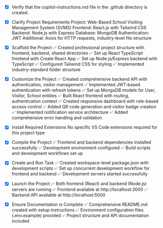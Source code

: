 <!-- Use this file to provide workspace-specific custom instructions to Copilot. For more details, visit https://code.visualstudio.com/docs/copilot/copilot-customization#_use-a-githubcopilotinstructionsmd-file -->

- [x] Verify that the copilot-instructions.md file in the .github directory is created.

- [x] Clarify Project Requirements
      Project: Web-Based School Visiting Management System (SVMS)
      Frontend: React.js with Tailwind CSS
      Backend: Node.js with Express
      Database: MongoDB
      Authentication: JWT
      Additional: Axios for HTTP requests, industry-level file structure

- [x] Scaffold the Project
      ✅ Created professional project structure with frontend, backend, shared directories
      ✅ Set up React TypeScript frontend with Create React App
      ✅ Set up Node.js/Express backend with TypeScript
      ✅ Configured Tailwind CSS for styling
      ✅ Implemented industry-standard folder structure

- [x] Customize the Project
      ✅ Created comprehensive backend API with authentication, visitor management
      ✅ Implemented JWT-based authentication with refresh tokens
      ✅ Set up MongoDB models for User, Visitor, School entities
      ✅ Built React frontend with routing, authentication context
      ✅ Created responsive dashboard with role-based access control
      ✅ Added QR code generation and visitor badge creation
      ✅ Implemented notification service architecture
      ✅ Added comprehensive error handling and validation

- [x] Install Required Extensions
      No specific VS Code extensions required for this project type

- [x] Compile the Project
      ✅ Frontend and backend dependencies installed successfully
      ✅ Development environment configured
      ✅ Build scripts and development workflows set up

- [x] Create and Run Task
      ✅ Created workspace-level package.json with development scripts
      ✅ Set up concurrent development workflow for frontend and backend
      ✅ Development servers started successfully

- [x] Launch the Project
      ✅ Both frontend (React) and backend (Node.js) servers are running
      ✅ Frontend available at http://localhost:3000
      ✅ Backend API available at http://localhost:5000

- [x] Ensure Documentation is Complete
      ✅ Comprehensive README.md created with setup instructions
      ✅ Environment configuration files (.env.example) provided
      ✅ Project structure and API documentation included
